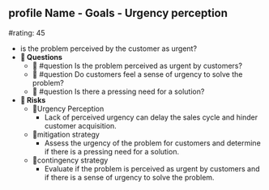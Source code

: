 ## profile Name - Goals - Urgency perception
#rating: 45
- is the problem perceived by the customer as urgent?
- **💭 Questions**
  - 💭 #question Is the problem perceived as urgent by customers?
  - 💭 #question Do customers feel a sense of urgency to solve the problem?
  - 💭 #question Is there a pressing need for a solution?
- **🚨 Risks**
  - 🚨Urgency Perception
    - Lack of perceived urgency can delay the sales cycle and hinder customer acquisition.
  - 🚨mitigation strategy
    - Assess the urgency of the problem for customers and determine if there is a pressing need for a solution.
  - 🚨contingency strategy
    - Evaluate if the problem is perceived as urgent by customers and if there is a sense of urgency to solve the problem.


